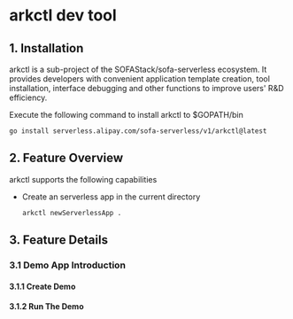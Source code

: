# arkctl dev tool

## 1. Installation

arkctl is a sub-project of the SOFAStack/sofa-serverless ecosystem. It provides developers with convenient application template creation, tool installation, interface debugging and other functions to improve users' R&D efficiency.

Execute the following command to install arkctl to $GOPATH/bin

```
go install serverless.alipay.com/sofa-serverless/v1/arkctl@latest
```

## 2. Feature Overview

arkctl supports the following capabilities

- Create an serverless app in the current directory

  ```
  arkctl newServerlessApp .
  ```

## 3. Feature Details

### 3.1 Demo App Introduction

#### 3.1.1 Create Demo

#### 3.1.2 Run The Demo
